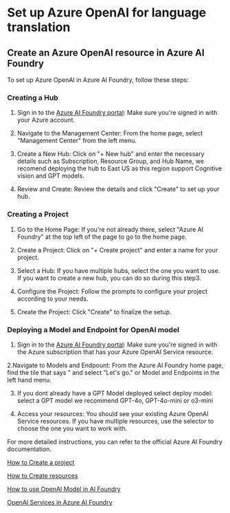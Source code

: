 # Set up Azure OpenAI for language translation

## Create an Azure OpenAI resource in Azure AI Foundry

To set up Azure OpenAI in Azure AI Foundry, follow these steps:

### Creating a Hub

1. Sign in to the [Azure AI Foundry portal](https://ai.azure.com): Make sure you're signed in with your Azure account.

2. Navigate to the Management Center: From the home page, select "Management Center" from the left menu.

3. Create a New Hub: Click on "+ New hub" and enter the necessary details such as Subscription, Resource Group, and Hub Name, we recomend deploying the hub to East US as this region support Cognitive vision and GPT models.

4. Review and Create: Review the details and click "Create" to set up your hub.

### Creating a Project

1. Go to the Home Page: If you're not already there, select "Azure AI Foundry" at the top left of the page to go to the home page.

2. Create a Project: Click on "+ Create project" and enter a name for your project.

3. Select a Hub: If you have multiple hubs, select the one you want to use. If you want to create a new hub, you can do so during this step3.

4. Configure the Project: Follow the prompts to configure your project according to your needs.

5. Create the Project: Click "Create" to finalize the setup.

### Deploying a Model and Endpoint for OpenAI model

1. Sign in to the [Azure AI Foundry portal](https://ai.azure.com): Make sure you're signed in with the Azure subscription that has your Azure OpenAI Service resource.

2.Navigate to Models and Endpount: From the Azure AI Foundry home page, find the tile that says " and select "Let's go." or Model and Endpoints in the left hand menu.

3. If you dont already have a GPT Model deployed select deploy model: select a GPT model we recommend GPT-4o, GPT-4o-mini or o3-mini 

4. Access your resources: You should see your existing Azure OpenAI Service resources. If you have multiple resources, use the selector to choose the one you want to work with.


For more detailed instructions, you can refer to the official Azure AI Foundry documentation.

[How to Create a project](https://learn.microsoft.com/en-us/azure/ai-studio/how-to/create-project)

[How to Create resources](https://learn.microsoft.com/azure/ai-studio/how-to/create-azure-ai-resource)

[How to use OpenAI Model in AI Foundry](https://learn.microsoft.com/azure/ai-studio/ai-services/how-to/connect-azure-openai)

[OpenAI Services in Azure AI Foundry](https://learn.microsoft.com/azure/ai-studio/azure-openai-in-ai-studio)